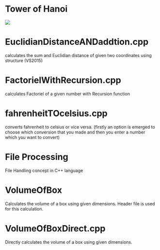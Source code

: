 # Tower of Hanoi

![](http://d2r5da613aq50s.cloudfront.net/wp-content/uploads/421139.image0.jpg)

# EuclidianDistanceANDaddtion.cpp
calculates the sum and Euclidian distance of given two coordinates using structure (VS2015)

# FactorielWithRecursion.cpp
calculates Factoriel of a given number with Recursion function

# fahrenheitTOcelsius.cpp
converts fahrenheit to celsius or vice versa. (firstly an option is emerged to choose which conversion that you made and then you enter a number which you want to convert)

# File Processing
File Handling concept in C++ language

# VolumeOfBox
Calculates the volume of a box using given dimensions. Header file is used for this calculation.

# VolumeOfBoxDirect.cpp
Directly calculates the volume of a box using given dimensions.
